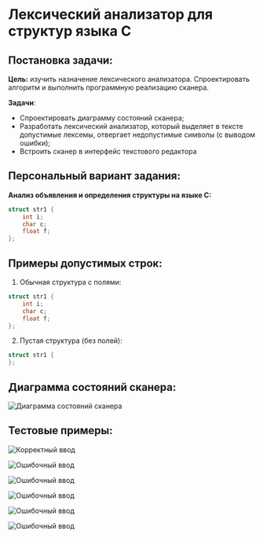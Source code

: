 # Лексический анализатор для структур языка C

## Постановка задачи:

**Цель:** изучить назначение лексического анализатора. Спроектировать алгоритм и выполнить программную реализацию сканера.

**Задачи**:
- Спроектировать диаграмму состояний сканера;
- Разработать лексический анализатор, который выделяет в тексте допустимые лексемы, отвергает недопустимые символы (с выводом ошибки);
- Встроить сканер в интерфейс текстового редактора

## Персональный вариант задания:

**Анализ объявления и определения структуры на языке C:**
```c
struct str1 {
    int i;
    char c;
    float f;
};
```

## Примеры допустимых строк:

1. Обычная структура с полями:
```c
struct str1 {
    int i;
    char c;
    float f;
};
```
2. Пустая структура (без полей):
```c
struct str1 {
};
```

## Диаграмма состояний сканера: 
![Диаграмма состояний сканера](/diagram.png)

## Тестовые примеры: 
![Корректный ввод](/test1.png)

![Ошибочный ввод](/test2.png)

![Ошибочный ввод](/test3.png)

![Ошибочный ввод](/test4.png)

![Ошибочный ввод](/test5.png)

![Ошибочный ввод](/test6.png)
